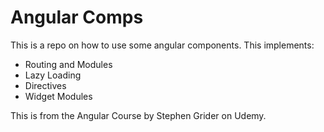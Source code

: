 # Angular Comps

This is a repo on how to use some angular components.
This implements:

- Routing and Modules
- Lazy Loading
- Directives
- Widget Modules

This is from the Angular Course by Stephen Grider on Udemy.
